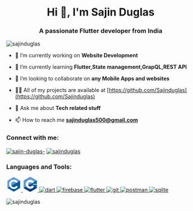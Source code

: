 <h1 align="center">Hi 👋, I'm Sajin Duglas</h1>
<h3 align="center">A passionate Flutter developer from India</h3>

<p align="left"> <img src="https://komarev.com/ghpvc/?username=sajinduglas&label=Profile%20views&color=0e75b6&style=flat" alt="sajinduglas" /> </p>

- 🔭 I’m currently working on **Website Development**

- 🌱 I’m currently learning **Flutter,State management,GrapQL,REST API**

- 👯 I’m looking to collaborate on **any Mobile Apps and websites**

- 👨‍💻 All of my projects are available at [https://github.com/Sajinduglas](https://github.com/Sajinduglas)

- 💬 Ask me about **Tech related stuff**

- 📫 How to reach me **sajinduglas500@gmail.com**

<h3 align="left">Connect with me:</h3>
<p align="left">
<a href="https://linkedin.com/in/sajin-duglas-" target="blank"><img align="center" src="https://raw.githubusercontent.com/rahuldkjain/github-profile-readme-generator/master/src/images/icons/Social/linked-in-alt.svg" alt="sajin-duglas-" height="30" width="40" /></a>
<a href="https://instagram.com/sajinduglas" target="blank"><img align="center" src="https://raw.githubusercontent.com/rahuldkjain/github-profile-readme-generator/master/src/images/icons/Social/instagram.svg" alt="sajinduglas" height="30" width="40" /></a>
</p>

<h3 align="left">Languages and Tools:</h3>
<p align="left"> <a href="https://www.cprogramming.com/" target="_blank" rel="noreferrer"> <img src="https://raw.githubusercontent.com/devicons/devicon/master/icons/c/c-original.svg" alt="c" width="40" height="40"/> </a> <a href="https://www.w3schools.com/cpp/" target="_blank" rel="noreferrer"> <img src="https://raw.githubusercontent.com/devicons/devicon/master/icons/cplusplus/cplusplus-original.svg" alt="cplusplus" width="40" height="40"/> </a> <a href="https://dart.dev" target="_blank" rel="noreferrer"> <img src="https://www.vectorlogo.zone/logos/dartlang/dartlang-icon.svg" alt="dart" width="40" height="40"/> </a> <a href="https://firebase.google.com/" target="_blank" rel="noreferrer"> <img src="https://www.vectorlogo.zone/logos/firebase/firebase-icon.svg" alt="firebase" width="40" height="40"/> </a> <a href="https://flutter.dev" target="_blank" rel="noreferrer"> <img src="https://www.vectorlogo.zone/logos/flutterio/flutterio-icon.svg" alt="flutter" width="40" height="40"/> </a> <a href="https://git-scm.com/" target="_blank" rel="noreferrer"> <img src="https://www.vectorlogo.zone/logos/git-scm/git-scm-icon.svg" alt="git" width="40" height="40"/> </a> <a href="https://postman.com" target="_blank" rel="noreferrer"> <img src="https://www.vectorlogo.zone/logos/getpostman/getpostman-icon.svg" alt="postman" width="40" height="40"/> </a> <a href="https://www.sqlite.org/" target="_blank" rel="noreferrer"> <img src="https://www.vectorlogo.zone/logos/sqlite/sqlite-icon.svg" alt="sqlite" width="40" height="40"/> </a> </p>

<p><img align="center" src="https://github-readme-streak-stats.herokuapp.com/?user=sajinduglas&" alt="sajinduglas" /></p>
